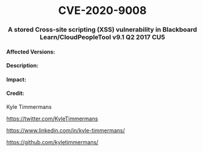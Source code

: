 # <center>CVE-2020-9008</center>

### <center>A stored Cross-site scripting (XSS) vulnerability in Blackboard Learn/CloudPeopleTool v9.1 Q2 2017 CU5 </center>

#### Affected Versions:


#### Description:


#### Impact:

#### Credit:
Kyle Timmermans

https://twitter.com/KyleTimmermans

https://www.linkedin.com/in/kyle-timmermans/

https://github.com/kyletimmermans/
